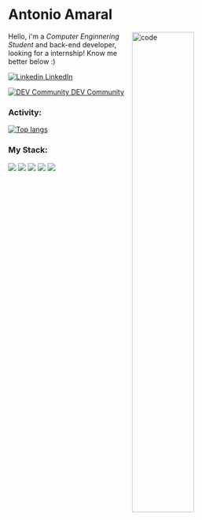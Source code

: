 <h1>Antonio Amaral</h1>

<img align="right" width="50%" src="https://media0.giphy.com/media/SXxI9NlwvYiY3bRsck/giphy.gif" alt="code" />

Hello, i'm a *Computer Enginnering Student* and back-end developer, looking for a internship!
Know me better below :)

[![Linkedin](https://i.stack.imgur.com/gVE0j.png) LinkedIn](https://www.linkedin.com/in/agamaral)
&nbsp;

[![DEV Community](https://user-images.githubusercontent.com/51514805/110647982-19555680-8197-11eb-8c90-d8a5c88f0b90.png) DEV Community](https://dev.to/agamaral)
&nbsp;
### Activity:

[![Top langs](https://github-readme-stats.vercel.app/api/top-langs/?username=agamaral&layout=compact&theme=dark)](https://github.com/agamaral/github-readme-stats)

### My Stack:

<p>
  <img src="https://img.shields.io/badge/-NodeJs-339933?logo=node.js&logoColor=white&style=flat-square"/>
  <img src="https://img.shields.io/badge/-Javascript-F7DF1E?logo=javascript&logoColor=383836&style=flat-square"/>
  <img src="https://img.shields.io/badge/-Typescript-3178C6?logo=typescript&logoColor=white&style=flat-square"/>
  <img src="https://img.shields.io/badge/-HTML5-E34F26?logo=html5&logoColor=white&style=flat-square"/>
  <img src="https://img.shields.io/badge/-CSS3-1572B6?logo=css3&logoColor=white&style=flat-square"/>
</p>
